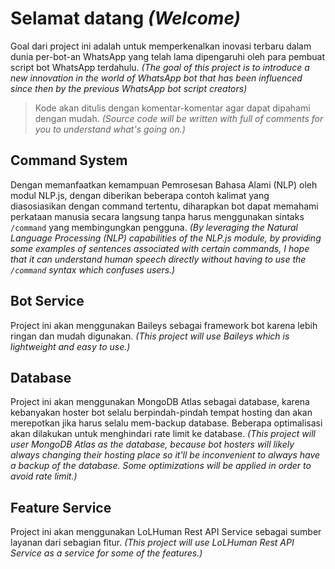 # Selamat datang _(Welcome)_

Goal dari project ini adalah untuk memperkenalkan inovasi terbaru dalam dunia per-bot-an WhatsApp yang telah lama dipengaruhi oleh para pembuat script bot WhatsApp terdahulu. _(The goal of this project is to introduce a new innovation in the world of WhatsApp bot that has been influenced since then by the previous WhatsApp bot script creators)_

> Kode akan ditulis dengan komentar-komentar agar dapat dipahami dengan mudah. _(Source code will be written with full of comments for you to understand what's going on.)_

## Command System

Dengan memanfaatkan kemampuan Pemrosesan Bahasa Alami (NLP) oleh modul NLP.js, dengan diberikan beberapa contoh kalimat yang diasosiasikan dengan command tertentu, diharapkan bot dapat memahami perkataan manusia secara langsung tanpa harus menggunakan sintaks `/command` yang membingungkan pengguna. _(By leveraging the Natural Language Processing (NLP) capabilities of the NLP.js module, by providing some examples of sentences associated with certain commands, I hope that it can understand human speech directly without having to use the `/command` syntax which confuses users.)_

## Bot Service

Project ini akan menggunakan Baileys sebagai framework bot karena lebih ringan dan mudah digunakan. _(This project will use Baileys which is lightweight and easy to use.)_

## Database

Project ini akan menggunakan MongoDB Atlas sebagai database, karena kebanyakan hoster bot selalu berpindah-pindah tempat hosting dan akan merepotkan jika harus selalu mem-backup database. Beberapa optimalisasi akan dilakukan untuk menghindari rate limit ke database. _(This project will user MongoDB Atlas as the database, because bot hosters will likely always changing their hosting place so it'll be inconvenient to always have a backup of the database. Some optimizations will be applied in order to avoid rate limit.)_

## Feature Service

Project ini akan menggunakan LoLHuman Rest API Service sebagai sumber layanan dari sebagian fitur. _(This project will use LoLHuman Rest API Service as a service for some of the features.)_
